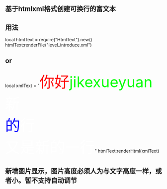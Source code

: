 ## 基于htmlxml格式创建可换行的富文本

## 用法

local htmlText = require("HtmlText").new()
htmlText:renderFile("level_introduce.xml")

## or

local xmlText = "<font color='ffffff' size='30' opacity='255'><font color='ff0000' face='happyfont.ttf'>你好</font><font color='00ff00'>jikexueyuan</font><br/>新<br/><font color='0000ff'>的</font>行<br/>又是新的一行</font>"
htmlText:renderHtml(xmlText)

## 新增图片显示，图片高度必须人为与文字高度一样，或者小。暂不支持自动调节
